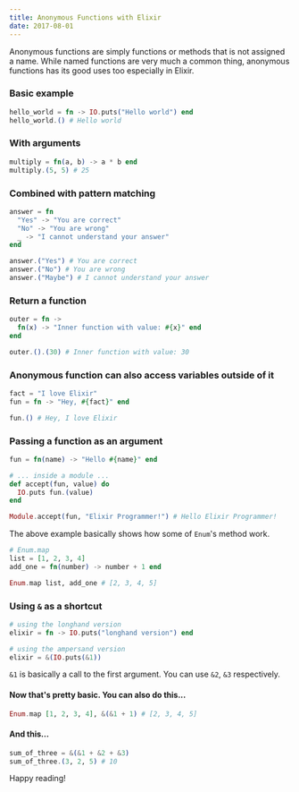 ```yaml
---
title: Anonymous Functions with Elixir
date: 2017-08-01
---
```


Anonymous functions are simply functions or methods that is not assigned a
name. While named functions are very much a common thing, anonymous functions
has its good uses too especially in Elixir.

### Basic example

```elixir
hello_world = fn -> IO.puts("Hello world") end
hello_world.() # Hello world
```

### With arguments

```elixir
multiply = fn(a, b) -> a * b end
multiply.(5, 5) # 25
```

### Combined with pattern matching

```elixir
answer = fn
  "Yes" -> "You are correct"
  "No" -> "You are wrong"
  _ -> "I cannot understand your answer"
end

answer.("Yes") # You are correct
answer.("No") # You are wrong
answer.("Maybe") # I cannot understand your answer
```

### Return a function

```elixir
outer = fn ->
  fn(x) -> "Inner function with value: #{x}" end
end

outer.().(30) # Inner function with value: 30
```

### Anonymous function can also access variables outside of it

```elixir
fact = "I love Elixir"
fun = fn -> "Hey, #{fact}" end

fun.() # Hey, I love Elixir
```

### Passing a function as an argument

```elixir
fun = fn(name) -> "Hello #{name}" end

# ... inside a module ...
def accept(fun, value) do
  IO.puts fun.(value)
end

Module.accept(fun, "Elixir Programmer!") # Hello Elixir Programmer!
```

The above example basically shows how some of `Enum`'s method work.

```elixir
# Enum.map
list = [1, 2, 3, 4]
add_one = fn(number) -> number + 1 end

Enum.map list, add_one # [2, 3, 4, 5]
```

### Using `&` as a shortcut

```elixir
# using the longhand version
elixir = fn -> IO.puts("longhand version") end

# using the ampersand version
elixir = &(IO.puts(&1))
```

`&1` is basically a call to the first argument. You can use `&2`, `&3`
respectively.

#### Now that's pretty basic. You can also do this...

```elixir
Enum.map [1, 2, 3, 4], &(&1 + 1) # [2, 3, 4, 5]
```

#### And this...

```elixir
sum_of_three = &(&1 + &2 + &3)
sum_of_three.(3, 2, 5) # 10
```

Happy reading!
